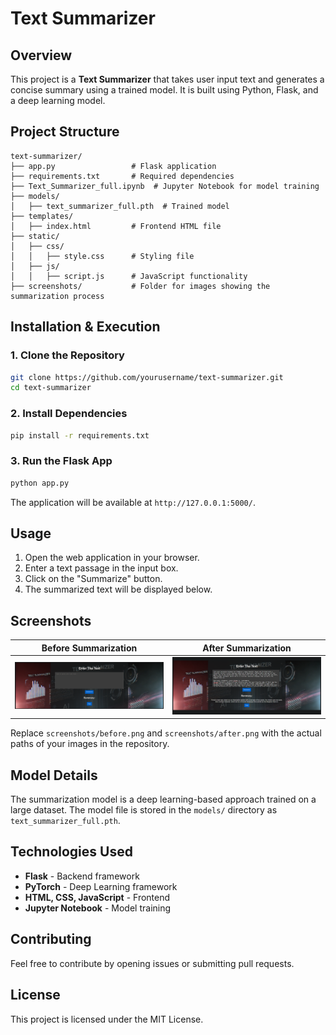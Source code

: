 # Text Summarizer

## Overview
This project is a **Text Summarizer** that takes user input text and generates a concise summary using a trained model. It is built using Python, Flask, and a deep learning model.

## Project Structure
```
text-summarizer/
├── app.py                 # Flask application
├── requirements.txt       # Required dependencies
├── Text_Summarizer_full.ipynb  # Jupyter Notebook for model training
├── models/
│   ├── text_summarizer_full.pth  # Trained model
├── templates/
│   ├── index.html         # Frontend HTML file
├── static/
│   ├── css/
│   │   ├── style.css      # Styling file
│   ├── js/
│   │   ├── script.js      # JavaScript functionality
├── screenshots/           # Folder for images showing the summarization process
```

## Installation & Execution

### 1. Clone the Repository
```bash
git clone https://github.com/yourusername/text-summarizer.git
cd text-summarizer
```

### 2. Install Dependencies
```bash
pip install -r requirements.txt
```

### 3. Run the Flask App
```bash
python app.py
```

The application will be available at `http://127.0.0.1:5000/`.

## Usage
1. Open the web application in your browser.
2. Enter a text passage in the input box.
3. Click on the "Summarize" button.
4. The summarized text will be displayed below.

## Screenshots
| Before Summarization | After Summarization |
|------------------|----------------|
| ![Before](screenshots/before.png) | ![After](screenshots/after.png) |

Replace `screenshots/before.png` and `screenshots/after.png` with the actual paths of your images in the repository.

## Model Details
The summarization model is a deep learning-based approach trained on a large dataset. The model file is stored in the `models/` directory as `text_summarizer_full.pth`.

## Technologies Used
- **Flask** - Backend framework
- **PyTorch** - Deep Learning framework
- **HTML, CSS, JavaScript** - Frontend
- **Jupyter Notebook** - Model training

## Contributing
Feel free to contribute by opening issues or submitting pull requests.

## License
This project is licensed under the MIT License.



